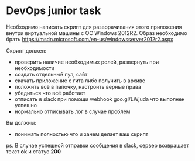 # DevOps junior task

Необходимо написать скрипт для разворачивания этого приложения внутри виртуальной машины с ОС Windows 2012R2. Образ необходимо брать https://msdn.microsoft.com/en-us/windowsserver2012r2.aspx

Скрипт должен:
* проверить наличие необходимых ролей, развернуть при необходимости
* создать отдельный пул, сайт
* скачать приложение с гита либо получить в архиве
* положить всё в папочку, настроить верные права
* убедиться что всё работает
* отписать в slack при помощи webhook goo.gl/LWjuda что выполнен успешно
* нормально отписывать лог в случае проблем

Вы должны:
* понимать полностью что и зачем делает ваш скрипт

ps. В случае успешной отправки сообщения в slack, сервер возвращает текст **ok** и статус **200**